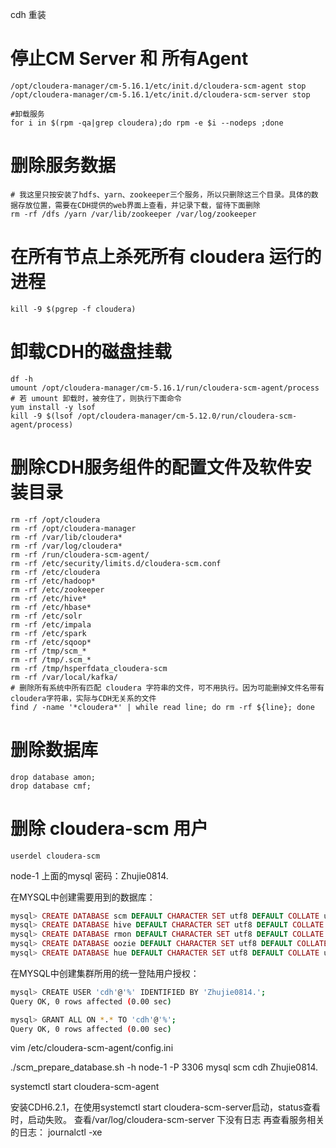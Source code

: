 cdh 重装

# 停止CM Server 和 所有Agent

```
/opt/cloudera-manager/cm-5.16.1/etc/init.d/cloudera-scm-agent stop
/opt/cloudera-manager/cm-5.16.1/etc/init.d/cloudera-scm-server stop

#卸载服务
for i in $(rpm -qa|grep cloudera);do rpm -e $i --nodeps ;done
```

# 删除服务数据

```
# 我这里只按安装了hdfs、yarn、zookeeper三个服务，所以只删除这三个目录。具体的数据存放位置，需要在CDH提供的web界面上查看，并记录下载，留待下面删除
rm -rf /dfs /yarn /var/lib/zookeeper /var/log/zookeeper
```

# 在所有节点上杀死所有 cloudera 运行的进程

```
kill -9 $(pgrep -f cloudera)
```

# 卸载CDH的磁盘挂载

```
df -h
umount /opt/cloudera-manager/cm-5.16.1/run/cloudera-scm-agent/process
# 若 umount 卸载时，被夯住了，则执行下面命令
yum install -y lsof
kill -9 $(lsof /opt/cloudera-manager/cm-5.12.0/run/cloudera-scm-agent/process)
```



# 删除CDH服务组件的配置文件及软件安装目录

```
rm -rf /opt/cloudera
rm -rf /opt/cloudera-manager
rm -rf /var/lib/cloudera*
rm -rf /var/log/cloudera*
rm -rf /run/cloudera-scm-agent/
rm -rf /etc/security/limits.d/cloudera-scm.conf
rm -rf /etc/cloudera
rm -rf /etc/hadoop*
rm -rf /etc/zookeeper
rm -rf /etc/hive*
rm -rf /etc/hbase*
rm -rf /etc/solr
rm -rf /etc/impala
rm -rf /etc/spark
rm -rf /etc/sqoop*
rm -rf /tmp/scm_*
rm -rf /tmp/.scm_*
rm -rf /tmp/hsperfdata_cloudera-scm
rm -rf /var/local/kafka/
# 删除所有系统中所有匹配 cloudera 字符串的文件，可不用执行。因为可能删掉文件名带有cloudera字符串，实际与CDH无关系的文件
find / -name '*cloudera*' | while read line; do rm -rf ${line}; done
```





# 删除数据库

```
drop database amon;
drop database cmf;
```

# 删除 cloudera-scm 用户

```
userdel cloudera-scm
```







node-1 上面的mysql   密码：Zhujie0814.



在MYSQL中创建需要用到的数据库：



```php
mysql> CREATE DATABASE scm DEFAULT CHARACTER SET utf8 DEFAULT COLLATE utf8_general_ci;
mysql> CREATE DATABASE hive DEFAULT CHARACTER SET utf8 DEFAULT COLLATE utf8_general_ci;
mysql> CREATE DATABASE rmon DEFAULT CHARACTER SET utf8 DEFAULT COLLATE utf8_general_ci;
mysql> CREATE DATABASE oozie DEFAULT CHARACTER SET utf8 DEFAULT COLLATE utf8_general_ci; 
mysql> CREATE DATABASE hue DEFAULT CHARACTER SET utf8 DEFAULT COLLATE utf8_general_ci;
```



在MYSQL中创建集群所用的统一登陆用户授权：



```bash
mysql> CREATE USER 'cdh'@'%' IDENTIFIED BY 'Zhujie0814.'; 
Query OK, 0 rows affected (0.00 sec)

mysql> GRANT ALL ON *.* TO 'cdh'@'%';
Query OK, 0 rows affected (0.00 sec)
```


vim /etc/cloudera-scm-agent/config.ini


./scm_prepare_database.sh -h node-1 -P 3306 mysql scm cdh Zhujie0814.



systemctl start cloudera-scm-agent


安装CDH6.2.1，在使用systemctl start cloudera-scm-server启动，status查看时，启动失败。
查看/var/log/cloudera-scm-server 下没有日志
再查看服务相关的日志： journalctl -xe 
